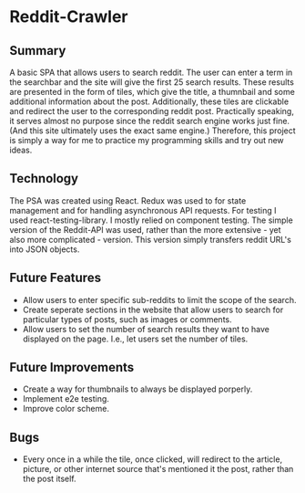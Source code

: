 # Reddit-Crawler
## Summary
A basic SPA that allows users to search reddit. The user can enter a term in the searchbar and the site will give the first 25 search results. 
These results are presented in the form of tiles, which give the title, a thumnbail and some additional information about the post. Additionally, these tiles are clickable and redirect the user to the corresponding reddit post.
Practically speaking, it serves almost no purpose since the reddit search engine works just fine. 
(And this site ultimately uses the exact same engine.) Therefore, this project is simply a way for me to practice my programming skills and try out new ideas.

## Technology
The PSA was created using React. Redux was used to for state management and for handling asynchronous API requests. For testing I used react-testing-library. I mostly relied on component testing.
The simple version of the Reddit-API was used, rather than the more extensive - yet also more complicated - version. This version simply transfers reddit URL's into JSON objects.

## Future Features
 - Allow users to enter specific sub-reddits to limit the scope of the search.
 - Create seperate sections in the website that allow users to search for particular types of posts, such as images or comments.
 - Allow users to set the number of search results they want to have displayed on the page. I.e., let users set the number of tiles.

## Future Improvements
 - Create a way for thumbnails to always be displayed porperly.
 - Implement e2e testing.
 - Improve color scheme.

## Bugs
 - Every once in a while the tile, once clicked, will redirect to the article, picture, or other internet source that's mentioned it the post, rather than the post itself.
